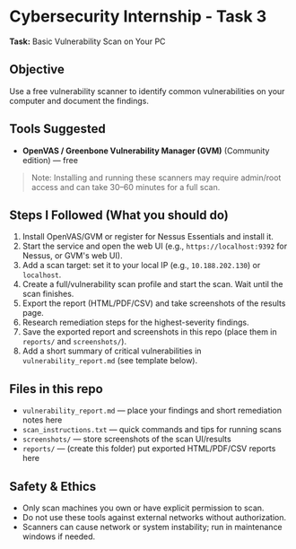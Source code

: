 # Cybersecurity Internship - Task 3
**Task:** Basic Vulnerability Scan on Your PC

## Objective
Use a free vulnerability scanner to identify common vulnerabilities on your computer and document the findings.

## Tools Suggested
- **OpenVAS / Greenbone Vulnerability Manager (GVM)** (Community edition) — free

> Note: Installing and running these scanners may require admin/root access and can take 30–60 minutes for a full scan.

## Steps I Followed (What you should do)
1. Install OpenVAS/GVM or register for Nessus Essentials and install it.
2. Start the service and open the web UI (e.g., `https://localhost:9392` for Nessus, or GVM's web UI).
3. Add a scan target: set it to your local IP (e.g., `10.188.202.130`) or `localhost`.
4. Create a full/vulnerability scan profile and start the scan. Wait until the scan finishes.
5. Export the report (HTML/PDF/CSV) and take screenshots of the results page.
6. Research remediation steps for the highest-severity findings.
7. Save the exported report and screenshots in this repo (place them in `reports/` and `screenshots/`).
8. Add a short summary of critical vulnerabilities in `vulnerability_report.md` (see template below).

## Files in this repo
- `vulnerability_report.md` — place your findings and short remediation notes here
- `scan_instructions.txt` — quick commands and tips for running scans
- `screenshots/` — store screenshots of the scan UI/results
- `reports/` — (create this folder) put exported HTML/PDF/CSV reports here

## Safety & Ethics
- Only scan machines you own or have explicit permission to scan.
- Do not use these tools against external networks without authorization.
- Scanners can cause network or system instability; run in maintenance windows if needed.
